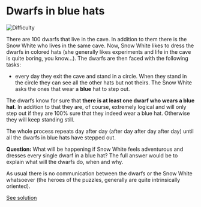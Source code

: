 # Dwarfs in blue hats

![Difficulty](https://img.shields.io/badge/Difficulty-medium-yellow.svg)

There are 100 dwarfs that live in the cave. In addition to them there is the Snow White who lives in the same cave. Now, Snow White likes to dress the dwarfs in colored hats (she generally likes experiments and life in the cave is quite boring, you know...). The dwarfs are then faced with the following tasks:
- every day they exit the cave and stand in a circle. When they stand in the circle they can see all the other hats but not theirs. The Snow White asks the ones that wear a **blue** hat to step out.

The dwarfs know for sure that **there is at least one dwarf who wears a blue hat**. In addition to that they are, of course, extremely logical and will only step out if they are 100% sure that they indeed wear a blue hat. Otherwise they will keep standing still.

The whole process repeats day after day (after day after day after day) until all the dwarfs in blue hats have stepped out.

**Question:** What will be happening if Snow White feels adventurous and dresses every single dwarf in a blue hat? The full answer would be to explain what will the dwarfs do, when and why.

As usual there is no communication between the dwarfs or the Snow White whatsoever (the heroes of the puzzles, generally are quite intrinsically oriented).

[See solution](solution.md)
